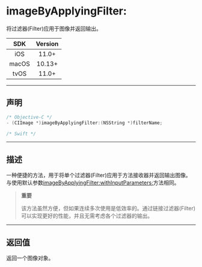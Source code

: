 # imageByApplyingFilter:

将过滤器(Filter)应用于图像并返回输出。

| SDK | Version |
|:---:|:---:|
| iOS | 11.0+ |
| macOS | 10.13+ |
| tvOS | 11.0+ |

---

## 声明

```objective-c
/* Objective-C */
- (CIImage *)imageByApplyingFilter:(NSString *)filterName;
```

```swift
/* Swift */

```

---

## 描述

一种便捷的方法，用于将单个过滤器(Filter)应用于方法接收器并返回输出图像。与使用默认参数[imageByApplyingFilter:withInputParameters:](./imageByApplyingFilter-withInputParameters.md)方法相同。

> **重要**
> 
> 该方法虽然方便，但如果连续多次使用是低效率的。通过链接过滤器(Filter)可以实现更好的性能，并且无需考虑各个过滤器的输出。

---

## 返回值

返回一个图像对象。